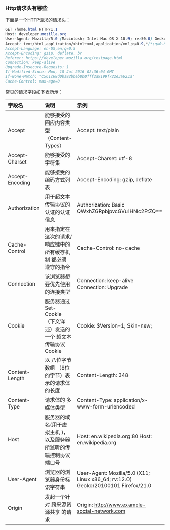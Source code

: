 ### Http请求头有哪些

下面是一个HTTP请求的请求头：

```css
GET /home.html HTTP/1.1
Host: developer.mozilla.org
User-Agent: Mozilla/5.0 (Macintosh; Intel Mac OS X 10.9; rv:50.0) Gecko/20100101 Firefox/50.0
Accept: text/html,application/xhtml+xml,application/xml;q=0.9,*/*;q=0.8
Accept-Language: en-US,en;q=0.5
Accept-Encoding: gzip, deflate, br
Referer: https://developer.mozilla.org/testpage.html
Connection: keep-alive
Upgrade-Insecure-Requests: 1
If-Modified-Since: Mon, 18 Jul 2016 02:36:04 GMT
If-None-Match: "c561c68d0ba92bbeb8b0fff2a9199f722e3a621a"
Cache-Control: max-age=0
```

常见的请求字段如下表所示：

| 字段名          | 说明                                                         | 示例                                                         |
| :-------------- | :----------------------------------------------------------- | :----------------------------------------------------------- |
| Accept          | 能够接受的回应内容类型（Content-Types）                      | Accept: text/plain                                           |
| Accept-Charset  | 能够接受的字符集                                             | Accept-Charset: utf-8                                        |
| Accept-Encoding | 能够接受的编码方式列表                                       | Accept-Encoding: gzip, deflate                               |
| Authorization   | 用于超文本传输协议的认证的认证信息                           | Authorization: Basic QWxhZGRpbjpvcGVuIHNlc2FtZQ==            |
| Cache-Control   | 用来指定在这次的请求/响应链中的所有缓存机制 都必须 遵守的指令 | Cache-Control: no-cache                                      |
| Connection      | 该浏览器想要优先使用的连接类型                               | Connection: keep-alive Connection: Upgrade                   |
| Cookie          | 服务器通过 Set- Cookie （下文详述）发送的一个 超文本传输协议Cookie | Cookie: $Version=1; Skin=new;                                |
| Content-Length  | 以 八位字节数组 （8位的字节）表示的请求体的长度              | Content-Length: 348                                          |
| Content-Type    | 请求体的 多媒体类型                                          | Content-Type: application/x-www-form-urlencoded              |
| Host            | 服务器的域名(用于虚拟主机 )，以及服务器所监听的传输控制协议端口号 | Host: en.wikipedia.org:80 Host: en.wikipedia.org             |
| User-Agent      | 浏览器的浏览器身份标识字符串                                 | User-Agent: Mozilla/5.0 (X11; Linux x86_64; rv:12.0) Gecko/20100101 Firefox/21.0 |
| Origin          | 发起一个针对 跨来源资源共享 的请求                           | Origin: http://www.example-social-network.com                |